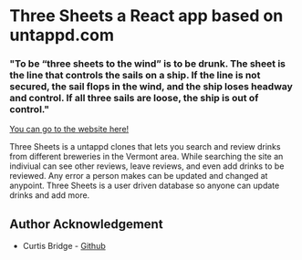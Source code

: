 # Three Sheets a React app based on untappd.com
### "To be “three sheets to the wind” is to be drunk. The sheet is the line that controls the sails on a ship. If the line is not secured, the sail flops in the wind, and the ship loses headway and control. If all three sails are loose, the ship is out of control."
[You can go to the website here!](https://three-sheets.herokuapp.com/)
 
Three Sheets is a untappd clones that lets you search and review drinks from different breweries in the Vermont area. While searching the site an indiviual can see other reviews, leave reviews, and even add drinks to be reviewed. Any error a person makes can be updated and changed at anypoint.
Three Sheets is a user driven database so anyone can update drinks and add more.

## Author Acknowledgement
* Curtis Bridge - [Github](github.com/C-Bridge17)
